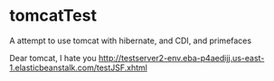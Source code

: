 # tomcatTest
A attempt to use tomcat with hibernate, and CDI, and primefaces

Dear tomcat, I hate you
http://testserver2-env.eba-p4aedijj.us-east-1.elasticbeanstalk.com/testJSF.xhtml

